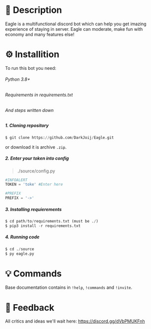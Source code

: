 # 🦅 Description
Eagle is a multifunctional discord bot which can help you get imazing experience of staying in server. Eagle can moderate, make fun with economy and many features else!

# ⚙️ Installition
To run this bot you need:
###### Python 3.8+
###### Requirements in requirements.txt
###### And steps written down
##### 1. Cloning repository
```py
$ git clone https://github.com/DarkJoij/Eagle.git
```
or download it is archive `.zip`.

##### 2. Enter your token into config
> ./source/config.py
```py
#INFOALERT
TOKEN = 'toke' #Enter here

#PREFIX
PREFIX = '->'
```

##### 3. Installing requierements
```py
$ cd path/to/requirements.txt (must be ./)
$ pip3 install -r requirements.txt
```

##### 4. Running code
```py
$ cd ./source
$ py eagle.py
```

# 💡 Commands
Base documentation contains in `!help`, `!commands` and `!invite`.

# 🔄 Feedback 
All critics and ideas we'll wait here: https://discord.gg/dVbPMUKFnh

